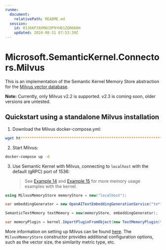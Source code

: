 ```yaml
---
runme:
  document:
    relativePath: README.md
  session:
    id: 01J6KPJ8XM6CDP9YHD1ZQR868H
    updated: 2024-08-31 07:53:39Z
---
```


# Microsoft.SemanticKernel.Connectors.Milvus

This is an implementation of the Semantic Kernel Memory Store abstraction for the [Milvus vector database](ht*************io).

**Note:** Currently, only Milvus v2.2 is supported. v2.3 is coming soon, older versions are untested.

## Quickstart using a standalone Milvus installation

1. Download the Milvus docker-compose.yml:

```bash {"id":"01J6KPSRQ5EYSZQ119T7WWFJFG"}
wget ht**********************************************************************************************ml -O docker-compose.yml
```

2. Start Milvus:

```bash {"id":"01J6KPSRQ5EYSZQ119TAM0AE9C"}
docker-compose up -d
```

3. Use Semantic Kernel with Milvus, connecting to `localhost` with the default (gRPC) port of 1536:
   > See [Example 14](../../../samples/Concepts/Memory/SemanticTextMemory_Building.cs) and [Example 15](../../../samples/Concepts/Memory/TextMemoryPlugin_MultipleMemoryStore.cs) for more memory usage examples with the kernel.

```csharp {"id":"01J6KPSRQ5EYSZQ119TAPGM556"}
using MilvusMemoryStore memoryStore = new("localhost");

var embeddingGenerator = new OpenAITextEmbeddingGenerationService("te******************02", apiKey);

SemanticTextMemory textMemory = new(memoryStore, embeddingGenerator);

var memoryPlugin = kernel.ImportPluginFromObject(new TextMemoryPlugin(textMemory));
```

More information on setting up Milvus can be found [here](ht******************************************************md). The `MilvusMemoryStore` constructor provides additional configuration options, such as the vector size, the similarity metric type, etc.
